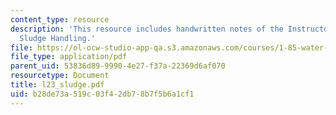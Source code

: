 ```yaml
---
content_type: resource
description: 'This resource includes handwritten notes of the Instructor on the topic:
  Sludge Handling.'
file: https://ol-ocw-studio-app-qa.s3.amazonaws.com/courses/1-85-water-and-wastewater-treatment-engineering-spring-2006/b28de73a519c03f42db78b7f5b6a1cf1_l23_sludge.pdf
file_type: application/pdf
parent_uid: 53836d89-9990-4e27-f37a-22369d6af070
resourcetype: Document
title: l23_sludge.pdf
uid: b28de73a-519c-03f4-2db7-8b7f5b6a1cf1
---
```

